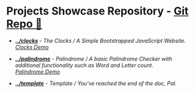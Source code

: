 # Projects Showcase Repository - <a href="https://justdharmik.github.io">Git Repo 🔗 </a>
- <i><b><a href="/clocks/">../clocks</a></b>  -  The Clocks / A Simple Bootstrapped JavaScript Website. </i> <br><a href="https://justdharmik.github.io/clocks" target="_blank" rel="noopener noreferrer"><i>Clocks Demo<i/><a/><br> 
- <i><b><a href="/palindrome/">../palindrome</a></b>  -  Palindrome / A basic Palindrome Checker with additional functionality such as Word and Letter count. </i> <br><a href="https://justdharmik.github.io/palindrome" target="_blank" rel="noopener noreferrer"><i>Palindrome Demo<i/><a/><br> 

- <i><b><a href="#">../template</a></b>  -  Template / You've reached the end of the doc, Pal. </i><br> 
